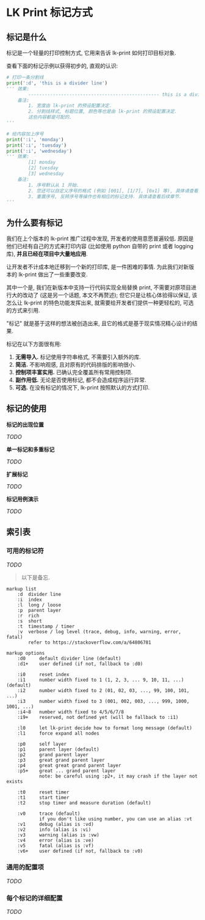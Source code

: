 # LK Print 标记方式

## 标记是什么

标记是一个轻量的打印控制方式, 它用来告诉 lk-print 如何打印目标对象.

查看下面的标记示例以获得初步的, 直观的认识:

```python
# 打印一条分割线
print(':d', 'this is a divider line')
''' 效果:
        ------------------------------------------------ this is a divider line
    备注:
        1. 宽度由 lk-print 的预设配置决定.
        2. 分割线样式, 标题位置, 颜色等也是由 lk-print 的预设配置决定.
        这些内容都是可配的.
'''

# 给内容加上序号
print(':i', 'monday')
print(':i', 'tuesday')
print(':i', 'wednesday')
''' 效果:
        [1] monday
        [2] tuesday
        [3] wednesday
    备注:
        1. 序号默认从 1 开始.
        2. 您还可以自定义序号的格式 (例如 [001], [1/7], [0x1] 等), 具体请查看后续章节.
        3. 重置序号, 反转序号等操作也有相应的标记支持. 具体请查看后续章节.
'''
```

## 为什么要有标记

我们在上个版本的 lk-print 推广过程中发现, 开发者的使用意愿普遍较低. 原因是他们已经有自己的方式来打印内容 (比如使用 python 自带的 print 或者 logging 库), **并且已经在项目中大量地应用**.

让开发者不计成本地迁移到一个新的打印库, 是一件困难的事情. 为此我们对新版本的 lk-print 做出了一些重要改变.

其中一个是, 我们在新版本中支持一行代码实现全局替换 print, 不需要对原项目进行大的改动了 (这是另一个话题, 本文不再赘述); 但它只是让核心体验得以保证, 该怎么让 lk-print 的特色功能发挥出来, 就需要给开发者们提供一种更轻松的, 可选的方式来引用.

"标记" 就是基于这样的想法被创造出来, 且它的格式是基于现实情况精心设计的结果.

标记在以下方面很有用:

1. **无需导入.** 标记使用字符串格式, 不需要引入额外的库.
2. **简洁.** 不影响观感, 且对原有的代码排版的影响很小.
3. **控制项丰富实用.** 已确认完全覆盖所有常用控制项.
4. **副作用低.** 无论是否使用标记, 都不会造成程序运行异常.
5. **可选.** 在没有标记的情况下, lk-print 按照默认的方式打印.

## 标记的使用

**标记的出现位置**

*TODO*

**单一标记和多重标记**

*TODO*

**扩展标记**

*TODO*

**标记用例演示**

*TODO*

## 索引表

### 可用的标记符

*TODO*

> 以下是备忘.

```
markup list
    :d  divider line
    :i  index
    :l  long / loose
    :p  parent layer
    :r  rich
    :s  short
    :t  timestamp / timer
    :v  verbose / log level (trace, debug, info, warning, error, fatal)
        refer to https://stackoverflow.com/a/64806781

markup options
    :d0     default divider line (default)
    :d1+    user defined (if not, fallback to :d0)

    :i0     reset index
    :i1     number width fixed to 1 (1, 2, 3, ... 9, 10, 11, ...) (default)
    :i2     number width fixed to 2 (01, 02, 03, ..., 99, 100, 101, ...)
    :i3     number width fixed to 3 (001, 002, 003, ..., 999, 1000, 1001, ...)
    :i4~8   number width fixed to 4/5/6/7/8
    :i9+    reserved, not defined yet (will be fallback to :i1)

    :l0     let lk-print decide how to format long message (default)
    :l1     force expand all nodes

    :p0     self layer
    :p1     parent layer (default)
    :p2     grand parent layer
    :p3     great grand parent layer
    :p4     great great grand parent layer
    :p5+    great ... grand parent layer
            note: be careful using :p2+, it may crash if the layer not exists

    :t0     reset timer
    :t1     start timer
    :t2     stop timer and measure duration (default)

    :v0     trace (default)
            if you don't like using number, you can use an alias :vt
    :v1     debug (alias is :vd)
    :v2     info (alias is :vi)
    :v3     warning (alias is :vw)
    :v4     error (alias is :ve)
    :v5     fatal (alias is :vf)
    :v6+    user defined (if not, fallback to :v0)
```

### 通用的配置项

*TODO*

### 每个标记的详细配置

*TODO*
